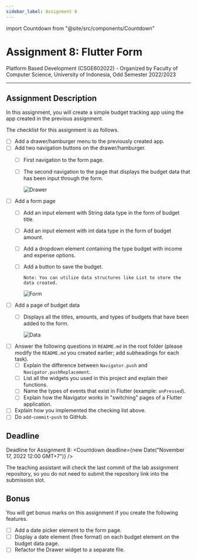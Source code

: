 ```yaml
---
sidebar_label: Assignment 8
---
```


import Countdown from "@site/src/components/Countdown"

# Assignment 8: Flutter Form

Platform Based Development (CSGE602022) - Organized by Faculty of Computer Science, University of Indonesia, Odd Semester 2022/2023

---

## Assignment Description

In this assignment, you will create a simple budget tracking app using the app created in the previous assignment.

The checklist for this assignment is as follows.

- [ ] Add a drawer/hamburger menu to the previously created app.
- [ ] Add two navigation buttons on the drawer/hamburger.
  - [ ] First navigation to the form page.
  - [ ] The second navigation to the page that displays the budget data that has been input through the form.

    ![Drawer](https://i.ibb.co/Pzh61B7/kki-drawer.png)

- [ ] Add a form page
  - [ ] Add an input element with String data type in the form of budget title.
  - [ ] Add an input element with int data type in the form of budget amount.
  - [ ] Add a dropdown element containing the type budget with income and expense options.
  - [ ] Add a button to save the budget.
  
    ```
    Note: You can utilize data structures like List to store the data created.
    ```

    ![Form](https://i.ibb.co/2kRM76Y/kki-form.png)

- [ ] Add a page of budget data
  - [ ] Displays all the titles, amounts, and types of budgets that have been added to the form.

    ![Data](https://i.ibb.co/25nmskY/kki-data.png)

- [ ] Answer the following questions in `README.md` in the root folder (please modify the `README.md` you created earlier; add subheadings for each task).
  - [ ] Explain the difference between `Navigator.push` and `Navigator.pushReplacement`.
  - [ ] List all the widgets you used in this project and explain their functions.
  - [ ] Name the types of events that exist in Flutter (example: `onPressed`).
  - [ ] Explain how the Navigator works in "switching" pages of a Flutter application.
- [ ] Explain how you implemented the checking list above.
- [ ] Do `add`-`commit`-`push` to GitHub.

## Deadline

Deadline for Assignment 8: <Countdown deadline={new Date("November 17, 2022 12:00 GMT+7")} />

The teaching assistant will check the last commit of the lab assignment repository, so you do not need to submit the repository link into the submission slot.

## Bonus

You will get bonus marks on this assignment if you create the following features.

- [ ] Add a date picker element to the form page.
- [ ] Display a date element (free format) on each budget element on the budget data page.
- [ ] Refactor the Drawer widget to a separate file.
